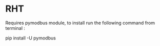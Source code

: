 # RHT

Requires pymodbus module, to install run the following command from terminal :

pip install -U pymodbus
